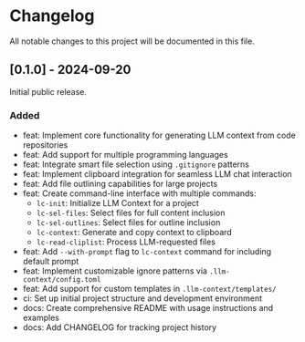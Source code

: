# Changelog

All notable changes to this project will be documented in this file.

## [0.1.0] - 2024-09-20

Initial public release.

### Added
- feat: Implement core functionality for generating LLM context from code repositories
- feat: Add support for multiple programming languages
- feat: Integrate smart file selection using `.gitignore` patterns
- feat: Implement clipboard integration for seamless LLM chat interaction
- feat: Add file outlining capabilities for large projects
- feat: Create command-line interface with multiple commands:
  - `lc-init`: Initialize LLM Context for a project
  - `lc-sel-files`: Select files for full content inclusion
  - `lc-sel-outlines`: Select files for outline inclusion
  - `lc-context`: Generate and copy context to clipboard
  - `lc-read-cliplist`: Process LLM-requested files
- feat: Add `--with-prompt` flag to `lc-context` command for including default prompt
- feat: Implement customizable ignore patterns via `.llm-context/config.toml`
- feat: Add support for custom templates in `.llm-context/templates/`
- ci: Set up initial project structure and development environment
- docs: Create comprehensive README with usage instructions and examples
- docs: Add CHANGELOG for tracking project history